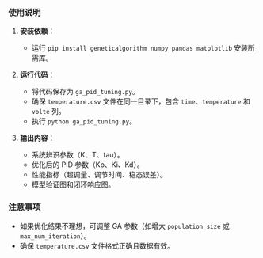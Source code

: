 ### 使用说明
1. **安装依赖**：
   - 运行 `pip install geneticalgorithm numpy pandas matplotlib` 安装所需库。
   
2. **运行代码**：
   - 将代码保存为 `ga_pid_tuning.py`。
   - 确保 `temperature.csv` 文件在同一目录下，包含 `time`、`temperature` 和 `volte` 列。
   - 执行 `python ga_pid_tuning.py`。

3. **输出内容**：
   - 系统辨识参数（K、T、tau）。
   - 优化后的 PID 参数（Kp、Ki、Kd）。
   - 性能指标（超调量、调节时间、稳态误差）。
   - 模型验证图和闭环响应图。

### 注意事项
- 如果优化结果不理想，可调整 GA 参数（如增大 `population_size` 或 `max_num_iteration`）。
- 确保 `temperature.csv` 文件格式正确且数据有效。
